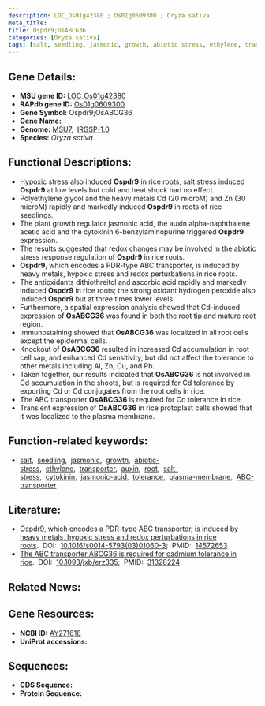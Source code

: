 ```yaml
---
description: LOC_Os01g42380 ; Os01g0609300 ; Oryza sativa
meta_title:
title: Ospdr9;OsABCG36
categories: [Oryza sativa]
tags: [salt, seedling, jasmonic, growth, abiotic stress, ethylene, transporter, auxin, root, salt stress, cytokinin, jasmonic acid, tolerance, plasma membrane, ABC transporter]
---
```


## Gene Details:
- **MSU gene ID:** [LOC_Os01g42380](http://rice.uga.edu/cgi-bin/ORF_infopage.cgi?orf=LOC_Os01g42380)  
- **RAPdb gene ID:** [Os01g0609300](https://rapdb.dna.affrc.go.jp/locus/?name=Os01g0609300)  
- **Gene Symbol:** Ospdr9;OsABCG36
- **Gene Name:**
- **Genome:**  [MSU7](http://rice.uga.edu/),&nbsp;&nbsp;[IRGSP-1.0](https://rapdb.dna.affrc.go.jp/download/irgsp1.html)
- **Species:** *Oryza sativa*

## Functional Descriptions:
   - Hypoxic stress also induced **Ospdr9** in rice roots, salt stress induced **Ospdr9** at low levels but cold and heat shock had no effect.
   - Polyethylene glycol and the heavy metals Cd (20 microM) and Zn (30 microM) rapidly and markedly induced **Ospdr9** in roots of rice seedlings.
   - The plant growth regulator jasmonic acid, the auxin alpha-naphthalene acetic acid and the cytokinin 6-benzylaminopurine triggered **Ospdr9** expression.
   - The results suggested that redox changes may be involved in the abiotic stress response regulation of **Ospdr9** in rice roots.
   - **Ospdr9**, which encodes a PDR-type ABC transporter, is induced by heavy metals, hypoxic stress and redox perturbations in rice roots.
   - The antioxidants dithiothreitol and ascorbic acid rapidly and markedly induced **Ospdr9** in rice roots; the strong oxidant hydrogen peroxide also induced **Ospdr9** but at three times lower levels.
   - Furthermore, a spatial expression analysis showed that Cd-induced expression of **OsABCG36** was found in both the root tip and mature root region.
   - Immunostaining showed that **OsABCG36** was localized in all root cells except the epidermal cells.
   - Knockout of **OsABCG36** resulted in increased Cd accumulation in root cell sap, and enhanced Cd sensitivity, but did not affect the tolerance to other metals including Al, Zn, Cu, and Pb.
   - Taken together, our results indicated that **OsABCG36** is not involved in Cd accumulation in the shoots, but is required for Cd tolerance by exporting Cd or Cd conjugates from the root cells in rice.
   - The ABC transporter **OsABCG36** is required for Cd tolerance in rice.
   - Transient expression of **OsABCG36** in rice protoplast cells showed that it was localized to the plasma membrane.

## Function-related keywords:
   - [salt](/tags/salt/),&nbsp;&nbsp;[seedling](/tags/seedling/),&nbsp;&nbsp;[jasmonic](/tags/jasmonic/),&nbsp;&nbsp;[growth](/tags/growth/),&nbsp;&nbsp;[abiotic-stress](/tags/abiotic-stress/),&nbsp;&nbsp;[ethylene](/tags/ethylene/),&nbsp;&nbsp;[transporter](/tags/transporter/),&nbsp;&nbsp;[auxin](/tags/auxin/),&nbsp;&nbsp;[root](/tags/root/),&nbsp;&nbsp;[salt-stress](/tags/salt-stress/),&nbsp;&nbsp;[cytokinin](/tags/cytokinin/),&nbsp;&nbsp;[jasmonic-acid](/tags/jasmonic-acid/),&nbsp;&nbsp;[tolerance](/tags/tolerance/),&nbsp;&nbsp;[plasma-membrane](/tags/plasma-membrane/),&nbsp;&nbsp;[ABC-transporter](/tags/ABC-transporter/)

## Literature:
   - [Ospdr9, which encodes a PDR-type ABC transporter, is induced by heavy metals, hypoxic stress and redox perturbations in rice roots](https://www.doi.org/10.1016/s0014-5793(03)01060-3).&nbsp;&nbsp;DOI:&nbsp;&nbsp;[10.1016/s0014-5793(03)01060-3](https://www.doi.org/10.1016/s0014-5793(03)01060-3);&nbsp;&nbsp;PMID:&nbsp;&nbsp;[14572653](https://pubmed.ncbi.nlm.nih.gov/14572653/)
   - [The ABC transporter ABCG36 is required for cadmium tolerance in rice](https://www.doi.org/10.1093/jxb/erz335).&nbsp;&nbsp;DOI:&nbsp;&nbsp;[10.1093/jxb/erz335](https://www.doi.org/10.1093/jxb/erz335);&nbsp;&nbsp;PMID:&nbsp;&nbsp;[31328224](https://pubmed.ncbi.nlm.nih.gov/31328224/)

## Related News:

## Gene Resources:
- **NCBI ID:**  [AY271618](http://www.ncbi.nlm.nih.gov/nuccore/AY271618)
- **UniProt accessions:** [](https://www.uniprot.org/uniprotkb//entry)

## Sequences:
- **CDS Sequence:**
- **Protein Sequence:**
